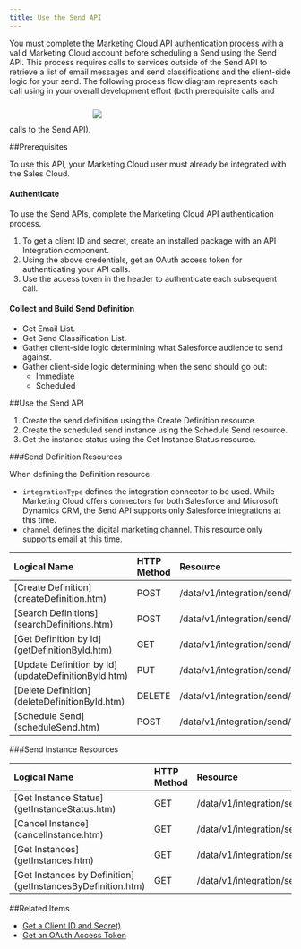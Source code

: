 ```yaml
---
title: Use the Send API
---
```


You must complete the Marketing Cloud API authentication process with a valid Marketing Cloud account before scheduling a Send using the Send API. This process requires calls to services outside of the Send API to retrieve a list of email messages and send classifications and the client-side logic for your send. The following process flow diagram represents each call using in your overall development effort (both prerequisite calls and calls to the Send API).
    <img src="images/SFSendAPISampleProcessFlow.jpg" class="img-responsive" style="margin: 25px 0;" />

##Prerequisites

To use this API, your Marketing Cloud user must already be integrated with the Sales Cloud.

#### Authenticate

To use the Send APIs, complete the Marketing Cloud API authentication process.

1. To get a client ID and secret, create an installed package with an API Integration component.
2. Using the above credentials, get an OAuth access token for authenticating your API calls.
3. Use the access token in the header to authenticate each subsequent call.

#### Collect and Build Send Definition

* Get Email List.
* Get Send Classification List.
* Gather client-side logic determining what Salesforce audience to send against.
* Gather client-side logic determining when the send should go out:
	* Immediate
	* Scheduled

##Use the Send API

1. Create the send definition using the Create Definition resource.
2. Create the scheduled send instance using the Schedule Send resource.
3. Get the instance status using the Get Instance Status resource.

###Send Definition Resources

When defining the Definition resource:
* `integrationType` defines the integration connector to be used. While Marketing Cloud offers connectors for both Salesforce and Microsoft Dynamics CRM, the Send API supports only Salesforce integrations at this time.
* `channel` defines the digital marketing channel. This resource only supports email at this time.

<table class="table table-hover">
<thead align="left">
<tr>
<th>Logical Name</th>
<th>HTTP Method</th>
<th>Resource</th>
</tr>
</thead>
<tbody>
<tr>
<td>[Create Definition](createDefinition.htm)</td>
<td>POST</td>
<td>/data/v1/integration/send/{integrationType}/{channel}</td>
</tr>
<tr>
<td>[Search Definitions](searchDefinitions.htm)</td>
<td>POST</td>
<td>/data/v1/integration/send/{integrationType}/{channel}/search</td>
</tr>
<tr>
<td>[Get Definition by Id](getDefinitionById.htm)</td>
<td>GET</td>
<td>/data/v1/integration/send/{integrationType}/{channel}/{definitionId}</td>
</tr>
<tr>
<td>[Update Definition by Id](updateDefinitionById.htm)</td>
<td>PUT</td>
<td>/data/v1/integration/send/{integrationType}/{channel}/{definitionId}</td>
</tr>
<tr>
<td>[Delete Definition](deleteDefinitionById.htm)</td>
<td>DELETE</td>
<td>/data/v1/integration/send/{integrationType}/{channel}/{definitionId}</td>
</tr>
<tr>
<td>[Schedule Send](scheduleSend.htm)</td>
<td>POST</td>
<td>/data/v1/integration/send/{integrationType}/{channel}/{definitionId}/schedule</td>
</tr>
</tbody>
</table>

###Send Instance Resources
<table class="table table-hover">
<thead align="left">
<tr>
<th>Logical Name</th>
<th>HTTP Method</th>
<th>Resource</th>
</tr>
</thead>
<tbody>
<tr>
<td>[Get Instance Status](getInstanceStatus.htm)</td>
<td>GET</td>
<td>/data/v1/integration/send/{integrationType}/{channel}/instance/{instanceId}</td>
</tr>
<tr>
<td>[Cancel Instance](cancelInstance.htm)</td>
<td>GET</td>
<td>/data/v1/integration/send/{integrationType}/{channel}/instance/{instanceId}/cancel</td>
</tr>
<tr>
<td>[Get Instances](getInstances.htm)</td>
<td>GET</td>
<td>/data/v1/integration/send/{integrationType}/{channel}/instance</td>
</tr>
<tr>
<td>[Get Instances by Definition](getInstancesByDefinition.htm)</td>
<td>GET</td>
<td>/data/v1/integration/send/{integrationType}/{channel}/{definitionId}/instance</td>
</tr>
</tbody>
</table>

##Related Items
* [Get a Client ID and Secret)](https://developer.salesforce.com/docs/atlas.en-us.mc-getting-started.meta/mc-getting-started/api-integration.htm)
* [Get an OAuth Access Token](https://developer.salesforce.com/docs/atlas.en-us.mc-getting-started.meta/mc-getting-started/get-access-token.htm)
